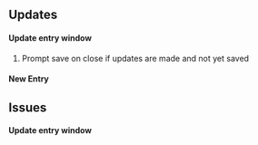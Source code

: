 ## Updates

#### Update entry window

1. Prompt save on close if updates are made and not yet saved


#### New Entry


## Issues

#### Update entry window

